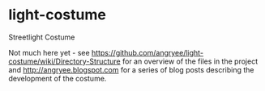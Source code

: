 light-costume
=============

Streetlight Costume

Not much here yet - see https://github.com/angryee/light-costume/wiki/Directory-Structure for an overview 
of the files in the project and http://angryee.blogspot.com for a series of blog posts describing the 
development of the costume.
